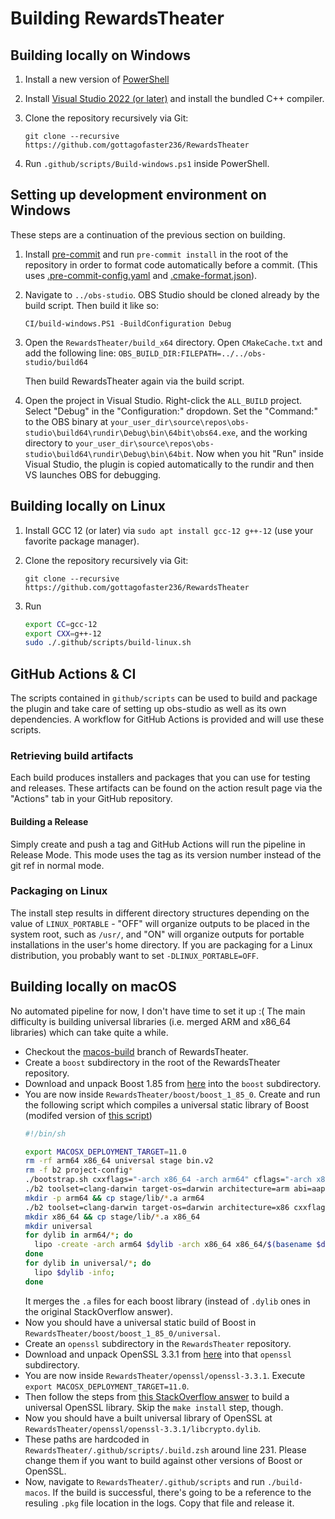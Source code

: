 # Building RewardsTheater

## Building locally on Windows
1. Install a new version of [PowerShell](https://learn.microsoft.com/en-us/powershell/scripting/install/installing-powershell-on-windows?view=powershell-7.3)
2. Install [Visual Studio 2022 (or later)](https://visualstudio.microsoft.com/vs/) and install the bundled C++ compiler.
3. Clone the repository recursively via Git:

   ```git clone --recursive https://github.com/gottagofaster236/RewardsTheater```
4. Run `.github/scripts/Build-windows.ps1` inside PowerShell.

## Setting up development environment on Windows
These steps are a continuation of the previous section on building.

1. Install [pre-commit](https://pre-commit.com/) and run `pre-commit install` in the root of the repository in order to format code automatically before a commit. (This uses [.pre-commit-config.yaml](.pre-commit-config.yaml) and [.cmake-format.json](.cmake-format.json)).
2. Navigate to `../obs-studio`. OBS Studio should be cloned already by the build script. Then build it like so:
   ```
   CI/build-windows.PS1 -BuildConfiguration Debug
   ```
3. Open the `RewardsTheater/build_x64` directory. Open `CMakeCache.txt` and add the following line:  ```OBS_BUILD_DIR:FILEPATH=../../obs-studio/build64```
   
   Then build RewardsTheater again via the build script.
4. Open the project in Visual Studio. Right-click the `ALL_BUILD` project. Select "Debug" in the "Configuration:" dropdown. Set the "Command:" to the OBS binary at `your_user_dir\source\repos\obs-studio\build64\rundir\Debug\bin\64bit\obs64.exe`, and the working directory to `your_user_dir\source\repos\obs-studio\build64\rundir\Debug\bin\64bit`. Now when you hit "Run" inside Visual Studio, the plugin is copied automatically to the rundir and then VS launches OBS for debugging.

## Building locally on Linux
1. Install GCC 12 (or later) via `sudo apt install gcc-12 g++-12` (use your favorite package manager).
2. Clone the repository recursively via Git:

   ```git clone --recursive https://github.com/gottagofaster236/RewardsTheater```
3. Run
   ```bash
   export CC=gcc-12
   export CXX=g++-12
   sudo ./.github/scripts/build-linux.sh
   ```

## GitHub Actions & CI

The scripts contained in `github/scripts` can be used to build and package the plugin and take care of setting up obs-studio as well as its own dependencies. A workflow for GitHub Actions is provided and will use these scripts.

### Retrieving build artifacts

Each build produces installers and packages that you can use for testing and releases. These artifacts can be found on the action result page via the "Actions" tab in your GitHub repository.

#### Building a Release

Simply create and push a tag and GitHub Actions will run the pipeline in Release Mode. This mode uses the tag as its version number instead of the git ref in normal mode.

### Packaging on Linux

The install step results in different directory structures depending on the value of `LINUX_PORTABLE` - "OFF" will organize outputs to be placed in the system root, such as `/usr/`, and "ON" will organize outputs for portable installations in the user's home directory. If you are packaging for a Linux distribution, you probably want to set `-DLINUX_PORTABLE=OFF`.

## Building locally on macOS

No automated pipeline for now, I don't have time to set it up :( The main difficulty is building universal libraries (i.e. merged ARM and x86_64 libraries) which can take quite a while.

- Checkout the [macos-build](https://github.com/gottagofaster236/RewardsTheater/commits/macos-build/) branch of RewardsTheater.
- Create a `boost` subdirectory in the root of the RewardsTheater repository.
- Download and unpack Boost 1.85 from [here](https://www.boost.org/users/history/version_1_85_0.html) into the `boost` subdirectory.
- You are now inside `RewardsTheater/boost/boost_1_85_0`. Create and run the following script which compiles a universal static library of Boost (modifed version of [this script](https://stackoverflow.com/a/69924892/6120487))
  ```bash
  #!/bin/sh

  export MACOSX_DEPLOYMENT_TARGET=11.0
  rm -rf arm64 x86_64 universal stage bin.v2
  rm -f b2 project-config*
  ./bootstrap.sh cxxflags="-arch x86_64 -arch arm64" cflags="-arch x86_64 -arch arm64" linkflags="-arch x86_64 -arch arm64" link=static
  ./b2 toolset=clang-darwin target-os=darwin architecture=arm abi=aapcs cxxflags="-arch arm64" cflags="-arch arm64" linkflags="-arch arm64" -a
  mkdir -p arm64 && cp stage/lib/*.a arm64
  ./b2 toolset=clang-darwin target-os=darwin architecture=x86 cxxflags="-arch x86_64" cflags="-arch x86_64" linkflags="-arch x86_64" abi=sysv binary-format=mach-o -a link=static
  mkdir x86_64 && cp stage/lib/*.a x86_64
  mkdir universal
  for dylib in arm64/*; do
    lipo -create -arch arm64 $dylib -arch x86_64 x86_64/$(basename $dylib) -output universal/$(basename $dylib);
  done
  for dylib in universal/*; do
    lipo $dylib -info;
  done
  ```
  It merges the `.a` files for each boost library (instead of `.dylib` ones in the original StackOverflow answer).
- Now you should have a universal static build of Boost in `RewardsTheater/boost/boost_1_85_0/universal`.
- Create an `openssl` subdirectory in the `RewardsTheater` repository.
- Download and unpack OpenSSL 3.3.1 from [here](https://github.com/openssl/openssl/releases/download/openssl-3.3.1/openssl-3.3.1.tar.gz) into that `openssl` subdirectory.
- You are now inside `RewardsTheater/openssl/openssl-3.3.1`. Execute `export MACOSX_DEPLOYMENT_TARGET=11.0`.
- Then follow the steps from [this StackOverflow answer](https://stackoverflow.com/a/75250222/6120487) to build a universal OpenSSL library. Skip the `make install` step, though.
- Now you should have a built universal library of OpenSSL at `RewardsTheater/openssl/openssl-3.3.1/libcrypto.dylib`.
- These paths are hardcoded in `RewardsTheater/.github/scripts/.build.zsh` around line 231. Please change them if you want to build against other versions of Boost or OpenSSL.
- Now, navigate to `RewardsTheater/.github/scripts` and run `./build-macos`. If the build is successful, there's going to be a reference to the resuling `.pkg` file location in the logs. Copy that file and release it.